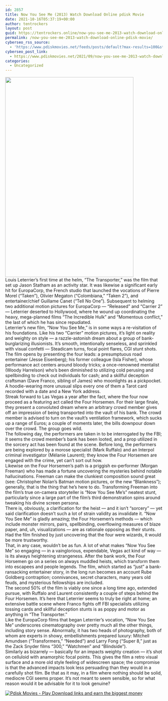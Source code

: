 ```yaml
---
id: 2857
title: Now You See Me (2013) Watch Download Online pdisk Movie
date: 2021-10-16T05:37:19+00:00
author: tentrockers
layout: post
guid: https://tentrockers.online/now-you-see-me-2013-watch-download-online-pdisk-movie/
permalink: /now-you-see-me-2013-watch-download-online-pdisk-movie/
cyberseo_rss_source:
  - 'https://www.pdiskmovies.net/feeds/posts/default?max-results=100&start-index=601'
cyberseo_post_link:
  - https://www.pdiskmovies.net/2021/09/now-you-see-me-2013-watch-download.html
categories:
  - Uncategorized
---
```

<div class="separator">
  <a href="https://1.bp.blogspot.com/-rirPwgXnIMY/YTO87gwTpMI/AAAAAAAAAo0/JbMCgM--egMebVw6rf-jR8GkKf1zlb5fwCLcBGAsYHQ/s2048/Now%2BYou%2BSee%2BMe%2B%25282013%2529%2BWatch%2BDownload%2BOnline%2Bpdisk%2BMovie.jpg" imageanchor="1"><img loading="lazy" border="0" data-original-height="2048" data-original-width="1315" height="640" src="https://1.bp.blogspot.com/-rirPwgXnIMY/YTO87gwTpMI/AAAAAAAAAo0/JbMCgM--egMebVw6rf-jR8GkKf1zlb5fwCLcBGAsYHQ/w410-h640/Now%2BYou%2BSee%2BMe%2B%25282013%2529%2BWatch%2BDownload%2BOnline%2Bpdisk%2BMovie.jpg" width="410" /></a>
</div>

<div>
  <div>
    <span>Louis Leterrier&#8217;s first time at the helm, &#8220;The Transporter,&#8221; was the film that set up Jason Statham as an activity star. It was likewise a significant early hit for EuropaCorp, the French studio that launched the vocations of Pierre Morel (&#8220;Taken&#8221;), Olivier Megaton (&#8220;Colombiana,&#8221; &#8220;Taken 2&#8221;), and entertainer/chief Guillame Canet (&#8220;Tell No One&#8221;). Subsequent to helming two additional motion pictures for EuropaCorp — &#8220;Released&#8221; and &#8220;Carrier 2&#8221; — Leterrier deserted to Hollywood, where he wound up coordinating the heavy, mega-planned films &#8220;The Incredible Hulk&#8221; and &#8220;Momentous conflict,&#8221; the last of which he has since repudiated.&nbsp;</span>
  </div>
  
  <div>
    <span>Leterrier&#8217;s new film, &#8220;Now You See Me,&#8221; is in some ways a re-visitation of his foundations. Like his two &#8220;Carrier&#8221; motion pictures, it&#8217;s light on reality and weighty on style — a razzle-astonish dream about a group of bank-burglarizing illusionists. It&#8217;s smooth, intentionally senseless, and sprinkled with visual confetti — Steadicam turns, focal point flares, CGI stunt shots.&nbsp;</span>
  </div>
  
  <div>
    <span>The film opens by presenting the four leads: a presumptuous road entertainer (Jesse Eisenberg); his former colleague (Isla Fisher), whose performance act centers around bloody tricks; a once-renowned mentalist (Woody Harrelson) who&#8217;s been diminished to utilizing cold perusing and spellbinding to check out individuals for cash; and a skillful deception craftsman (Dave Franco, sibling of James) who moonlights as a pickpocket. A hoodie-wearing more unusual slips every one of them a Tarot card recorded with a date and a New York address.&nbsp;</span>
  </div>
  
  <div>
    <span>Streak forward to Las Vegas a year after the fact, where the four now proceed as a featuring act called the Four Horsemen. For their large finale, they present a convoluted dream where an arbitrary crowd member gives off an impression of being transported into the vault of his bank. The crowd member is advised to turn on the vault&#8217;s ventilation framework, which sucks up a range of Euros; a couple of moments later, the bills downpour down over the crowd. The group goes wild.&nbsp;</span>
  </div>
  
  <div>
    <span>The following day, the performers are taken in to be interrogated by the FBI; it seems the crowd member&#8217;s bank has been looted, and a prop utilized in the sorcery act has been found at the scene. Before long, the performers are being explored by a morose specialist (Mark Ruffalo) and an Interpol criminal investigator (Mélanie Laurent); they know the Four Horsemen are engaged with the crime, yet can&#8217;t sort out how.&nbsp;</span>
  </div>
  
  <div>
    <span>Likewise on the Four Horsemen&#8217;s path is a priggish ex-performer (Morgan Freeman) who has made a fortune uncovering the mysteries behind notable hallucinations. Freeman can make the clunkiest composition sound great (see: Christopher Nolan&#8217;s Batman motion pictures, or the new &#8220;Blankness&#8221;); generally, that is the thing that he&#8217;s here to do. Transforming Freeman into the film&#8217;s true on-camera storyteller is &#8220;Now You See Me&#8217;s&#8221; neatest stunt, particularly since a large part of the film&#8217;s third demonstration spins around tweaking his divine screen persona.&nbsp;</span>
  </div>
  
  <div>
    <span>There is, obviously, a clarification for the heist — and it isn&#8217;t &#8220;sorcery&#8221; — yet said clarification doesn&#8217;t such a lot of strain validity as invalidate it. &#8220;Now You See Me&#8221; is gladly amazing; the Four Horsemen&#8217;s methods — which include monster mirrors, pairs, spellbinding, overflowing measures of blaze paper, and, uh, visualizations — are as rationale opposing as their stunts. Had the film finished by just uncovering that the four were wizards, it would be more trustworthy.&nbsp;</span>
  </div>
  
  <div>
    <span>That, in any case, wouldn&#8217;t be as fun. A lot of what makes &#8220;Now You See Me&#8221; so engaging — in a vainglorious, expendable, Vegas act kind of way — is its always heightening strangeness. After the bank work, the Four Horsemen go on a series on always muddled heists, which transform them into escapees and people legends. The film, which started as &#8220;just&#8221; a bank-ransacking entertainer story, in the long run becomes an account Rube Goldberg contraption; connivances, secret characters, many years old feuds, and mysterious fellowships are included.&nbsp;</span>
  </div>
  
  <div>
    <span>The second 50% of the film is viably one since a long time ago, extended pursue, with Ruffalo and Laurent consistently a couple of steps behind the Four Horsemen. It&#8217;s here that Leterrier seems to truly be right at home; an extensive battle scene where Franco fights off FBI specialists utilizing tossing cards and skillful deception stunts is as poppy and motor as anything in &#8220;The Transporter.&#8221;&nbsp;</span>
  </div>
  
  <div>
    <span>Like the EuropaCorp films that began Leterrier&#8217;s vocation, &#8220;Now You See Me&#8221; underscores cinematography over pretty much all the other things, including story sense. Abnormally, it has two heads of photography, both of whom are experts in showy, embellishments prepared luxury: Mitchell Amundsen (&#8220;Transformers,&#8221; &#8220;Needed&#8221;) and Larry Fong (&#8220;Super 8,&#8221; just as the Zack Snyder films &#8220;300,&#8221; &#8220;Watchmen&#8221; and &#8220;Blindside&#8221;).&nbsp;</span>
  </div>
  
  <div>
    <span>Similarly as bizarrely — basically for an impacts weighty creation — it&#8217;s shot on celluloid with anamorphic focal points. This gives the film a retro visual surface and a more old style feeling of widescreen space; the compromise is that the advanced impacts look less persuading than they would in a carefully shot film. Be that as it may, in a film where nothing should be solid, mediocre CGI seems proper. It&#8217;s not meant to seem sensible, so for what reason would it be advisable for it to look genuine?</span>
  </div>
</div>

[![](https://1.bp.blogspot.com/-KJZYdQTn3nw/YS8VdIdXMyI/AAAAAAAAaw4/BR8dsGkpxw0T8C_4G4ALfMA7cP79KN3kwCLcBGAsYHQ/w400-h58/play_download_buttuons-removebg-preview.png "Pdisk Movies - Play Download links and earn the biggest money")](https://kofilink.com/1/bnYyano1MDA1OHR6?dn=1)